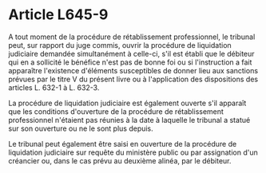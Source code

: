 # Article L645-9

A tout moment de la procédure de rétablissement professionnel, le tribunal peut, sur rapport du juge commis, ouvrir la procédure de liquidation judiciaire demandée simultanément à celle-ci, s'il est établi que le débiteur qui en a sollicité le bénéfice n'est pas de bonne foi ou si l'instruction a fait apparaître l'existence d'éléments susceptibles de donner lieu aux sanctions prévues par le titre V du présent livre ou à l'application des dispositions des articles L. 632-1 à L. 632-3.

La procédure de liquidation judiciaire est également ouverte s'il apparaît que les conditions d'ouverture de la procédure de rétablissement professionnel n'étaient pas réunies à la date à laquelle le tribunal a statué sur son ouverture ou ne le sont plus depuis.

Le tribunal peut également être saisi en ouverture de la procédure de liquidation judiciaire sur requête du ministère public ou par assignation d'un créancier ou, dans le cas prévu au deuxième alinéa, par le débiteur.
